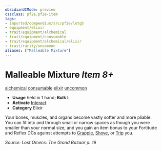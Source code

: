 ```yaml
---
obsidianUIMode: preview
cssclass: pf2e,pf2e-item
tags:
- imported/compendium/src/pf2e/lotgb
- equipment/elixir
- trait/equipment/alchemical
- trait/equipment/consumable
- trait/equipment/alchemical/elixir
- trait/rarity/uncommon
aliases: ["Malleable Mixture"]
---
```

# Malleable Mixture *Item 8+*  
[alchemical](alchemical.md)  [consumable](consumable.md)  [elixir](elixir.md)  [uncommon](uncommon.md)  

- **Usage** held in 1 hand; **Bulk** L
- **Activate** [Interact](interact.md)
- **Category** Elixir

Your bones, muscles, and organs become vastly softer and more pliable. You can fit into and through small or narrow spaces as though you were smaller than your normal size, and you gain an item bonus to your Fortitude and Reflex DCs against attempts to [Grapple](rules/actions/grapple.md), [Shove](rules/actions/shove.md), or [Trip](rules/actions/trip.md) you.

*Source: Lost Omens: The Grand Bazaar p. 19*